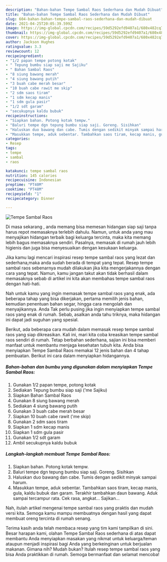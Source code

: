 ```yaml
---
description: "Bahan-bahan Tempe Sambal Raos Sederhana dan Mudah Dibuat"
title: "Bahan-bahan Tempe Sambal Raos Sederhana dan Mudah Dibuat"
slug: 604-bahan-bahan-tempe-sambal-raos-sederhana-dan-mudah-dibuat
date: 2021-04-25T20:05:39.599Z
image: https://img-global.cpcdn.com/recipes/59d5292efd9407a1/680x482cq70/tempe-sambal-raos-foto-resep-utama.jpg
thumbnail: https://img-global.cpcdn.com/recipes/59d5292efd9407a1/680x482cq70/tempe-sambal-raos-foto-resep-utama.jpg
cover: https://img-global.cpcdn.com/recipes/59d5292efd9407a1/680x482cq70/tempe-sambal-raos-foto-resep-utama.jpg
author: Jackson Hughes
ratingvalue: 3.3
reviewcount: 12
recipeingredient:
- "1/2 papan tempe potong kotak"
- " Tepung bumbu siap saji me Sajiku"
- " Bahan Sambal Raos"
- "8 siung bawang merah"
- "4 siung bawang putih"
- "3 buah cabe merah besar"
- "10 buah cabe rawit me skip"
- "2 sdm saos tiram"
- "1 sdm kecap manis"
- "1 sdm gula pasir"
- "1/2 sdt garam"
- "secukupnya kaldu bubuk"
recipeinstructions:
- "Siapkan bahan. Potong kotak tempw."
- "Baluri tempe dgn tepung bumbu siap saji. Goreng. Sisihkan"
- "Haluskan duo bawang dan cabe. Tumis dengan sedikit minyak sampai harum."
- "Masukkan tempe, aduk sebentar. Tambahkan saos tiram, kecap manis, gula, kaldu bubuk dan garam. Terakhir tambahkan daun bawang. Aduk sampai tercampur rata. Cek rasa, angkat... Sajikan..."
categories:
- Resep
tags:
- tempe
- sambal
- raos

katakunci: tempe sambal raos 
nutrition: 145 calories
recipecuisine: Indonesian
preptime: "PT40M"
cooktime: "PT48M"
recipeyield: "1"
recipecategory: Dinner

---
```



![Tempe Sambal Raos](https://img-global.cpcdn.com/recipes/59d5292efd9407a1/680x482cq70/tempe-sambal-raos-foto-resep-utama.jpg)

Di masa  sekarang , anda memang bisa memesan hidangan siap saji tanpa harus repot memasaknya terlebih dahulu. Namun, untuk anda yang mau menyajikan hidangan terbaik bagi keluarga tercinta, maka kita memang lebih bagus memasaknya sendiri. Pasalnya, memasak di rumah jauh lebih higienis dan juga bisa menyesuaikan dengan kesukaan keluarga.

Jika kamu lagi mencari inspirasi resep tempe sambal raos yang lezat dan sederhana,maka anda sudah berada di tempat yang tepat. Resep tempe sambal raos  sebenarnya mudah dilakukan jika kita mengerjakannya dengan cara yang tepat. Namun, kamu jangan takut akan tidak berhasil dalam memasaknya 
sebab di artikel ini kita akan membahas tempe sambal raos dengan hati-hati.  



Nah untuk kamu yang ingin memasak tempe sambal raos yang enak, ada beberapa tahap yang bisa dikerjakan, pertama memilih jenis bahan, kemudian penentuan bahan segar, hingga cara mengolah dan menyajikannya. Anda Tak perlu pusing jika ingin menyiapkan tempe sambal raos yang enak di rumah. Sebab, asalkan anda  tahu triknya, maka hidangan ini dapat jadi suguhan yang spesial.

Berikut, ada beberapa cara mudah dalam memasak resep tempe sambal raos yang siap dikreasikan. Kali ini, mari kita coba kreasikan tempe sambal raos sendiri di rumah. Tetap berbahan sederhana, sajian ini bisa memberi manfaat untuk membantu menjaga kesehatan tubuh kita. Anda bisa menyiapkan Tempe Sambal Raos memakai 12 jenis bahan dan 4 tahap pembuatan. Berikut ini cara dalam menyiapkan hidangannya.

<!--inarticleads1-->

##### Bahan-bahan dan bumbu yang digunakan dalam menyiapkan Tempe Sambal Raos:

1. Gunakan 1/2 papan tempe, potong kotak
1. Sediakan  Tepung bumbu siap saji (&#39;me Sajiku)
1. Siapkan  Bahan Sambal Raos
1. Gunakan 8 siung bawang merah
1. Sediakan 4 siung bawang putih
1. Gunakan 3 buah cabe merah besar
1. Siapkan 10 buah cabe rawit (&#39;me skip)
1. Gunakan 2 sdm saos tiram
1. Siapkan 1 sdm kecap manis
1. Siapkan 1 sdm gula pasir
1. Gunakan 1/2 sdt garam
1. Ambil secukupnya kaldu bubuk




<!--inarticleads2-->

##### Langkah-langkah membuat Tempe Sambal Raos:

1. Siapkan bahan. Potong kotak tempw.
1. Baluri tempe dgn tepung bumbu siap saji. Goreng. Sisihkan
1. Haluskan duo bawang dan cabe. Tumis dengan sedikit minyak sampai harum.
1. Masukkan tempe, aduk sebentar. Tambahkan saos tiram, kecap manis, gula, kaldu bubuk dan garam. Terakhir tambahkan daun bawang. Aduk sampai tercampur rata. Cek rasa, angkat... Sajikan...




Nah, itulah artikel mengenai  tempe sambal raos  yang praktis dan mudah versi kita. Semoga kamu mampu membuatnya dengan hasil yang dapat membuat oreng tercinta di rumah senang. 

Terima kasih anda telah membaca resep yang tim kami tampilkan di sini. Besar harapan kami, olahan  Tempe Sambal Raos sederhana di atas dapat membantu Anda menyiapkan masakan yang nikmat untuk keluarga/teman ataupun menjadi inspirasi bagi Anda yang berkeinginan untuk berjualan makanan. Gimana nih? Mudah bukan? Itulah resep tempe sambal raos yang bisa Anda praktikkan di rumah. Semoga bermanfaat dan selamat mencoba!

